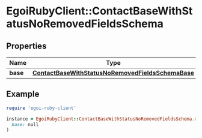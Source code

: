 # EgoiRubyClient::ContactBaseWithStatusNoRemovedFieldsSchema

## Properties

| Name | Type | Description | Notes |
| ---- | ---- | ----------- | ----- |
| **base** | [**ContactBaseWithStatusNoRemovedFieldsSchemaBase**](ContactBaseWithStatusNoRemovedFieldsSchemaBase.md) |  | [optional] |

## Example

```ruby
require 'egoi-ruby-client'

instance = EgoiRubyClient::ContactBaseWithStatusNoRemovedFieldsSchema.new(
  base: null
)
```

